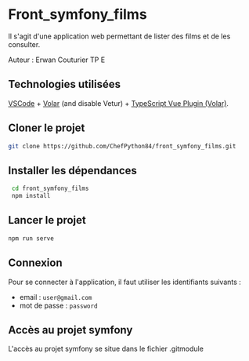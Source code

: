 # Front_symfony_films
Il s'agit d'une application web permettant de lister des films et de les consulter.

Auteur : Erwan Couturier TP E

## Technologies utilisées

[VSCode](https://code.visualstudio.com/) + [Volar](https://marketplace.visualstudio.com/items?itemName=Vue.volar) (and disable Vetur) + [TypeScript Vue Plugin (Volar)](https://marketplace.visualstudio.com/items?itemName=Vue.vscode-typescript-vue-plugin).

## Cloner le projet

```sh
git clone https://github.com/ChefPython84/front_symfony_films.git
```

## Installer les dépendances

```sh
 cd front_symfony_films
 npm install
```

## Lancer le projet

```sh
npm run serve
```

##  Connexion 

Pour se connecter à l'application, il faut utiliser les identifiants suivants :

- email : `user@gmail.com`
- mot de passe : `password`


##  Accès au projet symfony

L'accès au projet symfony se situe dans le fichier .gitmodule

